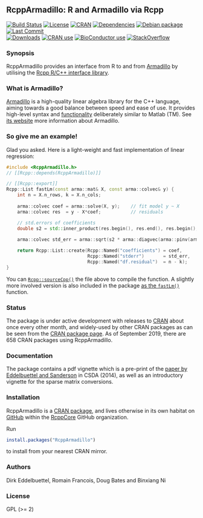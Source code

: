
## RcppArmadillo: R and Armadillo via Rcpp

[![Build Status](https://travis-ci.org/RcppCore/RcppArmadillo.svg)](https://travis-ci.org/RcppCore/RcppArmadillo) 
[![License](https://eddelbuettel.github.io/badges/GPL2+.svg)](https://www.gnu.org/licenses/gpl-2.0.html) 
[![CRAN](https://www.r-pkg.org/badges/version/RcppArmadillo)](https://cran.r-project.org/package=RcppArmadillo) 
[![Dependencies](https://tinyverse.netlify.com/badge/RcppArmadillo)](https://cran.r-project.org/package=RcppArmadillo) 
[![Debian package](https://img.shields.io/debian/v/r-cran-rcpparmadillo/sid?color=brightgreen)](https://packages.debian.org/sid/r-cran-rcpparmadillo)
[![Last Commit](https://img.shields.io/github/last-commit/RcppCore/RcppArmadillo)](https://github.com/RcppCore/RcppArmadillo)  
[![Downloads](https://cranlogs.r-pkg.org/badges/RcppArmadillo?color=brightgreen)](https://www.r-pkg.org/pkg/RcppArmadillo) 
[![CRAN use](https://jangorecki.gitlab.io/rdeps/RcppArmadillo/CRAN_usage.svg?sanitize=true)](https://cran.r-project.org/package=RcppArmadillo)
[![BioConductor use](https://jangorecki.gitlab.io/rdeps/RcppArmadillo/BioC_usage.svg?sanitize=true)](https://cran.r-project.org/package=RcppArmadillo)
[![StackOverflow](https://img.shields.io/badge/stackoverflow-rcpp-orange.svg)](https://stackoverflow.com/questions/tagged/rcpp)


### Synopsis 

RcppArmadillo provides an interface from R to and from [Armadillo](http://arma.sf.net) by
utilising the [Rcpp R/C++ interface library](http://dirk.eddelbuettel.com/code/rcpp.html).

### What is Armadillo?

[Armadillo](http://arma.sf.net) is a high-quality linear algebra library for the C++ language,
aiming towards a good balance between speed and ease of use. It provides high-level syntax and
[functionality](http://arma.sourceforge.net/docs.html) deliberately similar to Matlab (TM).
See [its website](http://arma.sf.net) more information about Armadillo.

### So give me an example!

Glad you asked. Here is a light-weight and fast implementation of linear regression:

```c++
#include <RcppArmadillo.h>
// [[Rcpp::depends(RcppArmadillo)]]

// [[Rcpp::export]]
Rcpp::List fastLm(const arma::mat& X, const arma::colvec& y) {
    int n = X.n_rows, k = X.n_cols;
        
    arma::colvec coef = arma::solve(X, y);    // fit model y ~ X
    arma::colvec res  = y - X*coef;           // residuals

    // std.errors of coefficients
    double s2 = std::inner_product(res.begin(), res.end(), res.begin(), 0.0)/(n - k);
                                                        
    arma::colvec std_err = arma::sqrt(s2 * arma::diagvec(arma::pinv(arma::trans(X)*X)));  

    return Rcpp::List::create(Rcpp::Named("coefficients") = coef,
                              Rcpp::Named("stderr")       = std_err,
                              Rcpp::Named("df.residual")  = n - k);
}
```

You can
[`Rcpp::sourceCpp()`](https://cran.r-project.org/package=Rcpp/vignettes/Rcpp-attributes.pdf)
the file above to compile the function.  A slightly more involved version is also included in the
package [as the `fastLm()`](https://github.com/RcppCore/RcppArmadillo/blob/master/R/fastLm.R)
function.

### Status

The package is under active development with releases to
[CRAN](https://cran.r-project.org) about once every other month, and
widely-used by other CRAN packages as can be seen from the
[CRAN package page](https://cran.r-project.org/package=RcppArmadillo). 
As of September 2019, there are 658 CRAN packages using RcppArmadillo.

### Documentation

The package contains a pdf vignette which is a pre-print of the
[paper by Eddelbuettel and Sanderson](http://dx.doi.org/10.1016/j.csda.2013.02.005)
in CSDA (2014), as well as an introductory vignette for the sparse
matrix conversions.

### Installation

RcppArmadillo is a [CRAN package](https://cran.r-project.org/package=RcppArmadillo), and lives
otherwise in its own habitat on [GitHub](https://github.com/RcppCore/RcppArmadillo) within the
[RcppCore](https://github.com/RcppCore) GitHub organization.

Run

```r
install.packages("RcppArmadillo")
```

to install from your nearest CRAN mirror.

### Authors

Dirk Eddelbuettel, Romain Francois, Doug Bates and Binxiang Ni

### License

GPL (>= 2)
